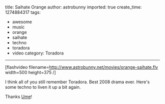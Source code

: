 title: Saihate Orange
author: astrobunny
imported: true
create_time: 1274884317
tags:
- awesome
- music
- orange
- saihate
- techno
- toradora
- video
category: Toradora
---
[flashvideo filename=http://www.astrobunny.net/movies/orange-saihate.flv width=500 height=375 /]  
  
I think all of you still remember Toradora. Best 2008 drama ever. Here's some techno to liven it up a bit again.  
  
Thanks [Ume](http://bonkurasu.animeblogger.net/)!


